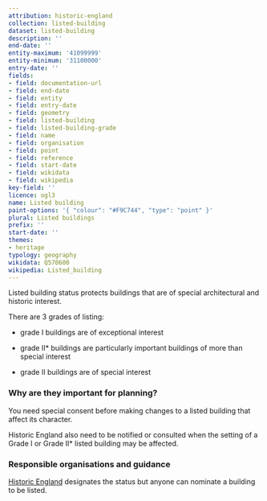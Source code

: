 ```yaml
---
attribution: historic-england
collection: listed-building
dataset: listed-building
description: ''
end-date: ''
entity-maximum: '41099999'
entity-minimum: '31100000'
entry-date: ''
fields:
- field: documentation-url
- field: end-date
- field: entity
- field: entry-date
- field: geometry
- field: listed-building
- field: listed-building-grade
- field: name
- field: organisation
- field: point
- field: reference
- field: start-date
- field: wikidata
- field: wikipedia
key-field: ''
licence: ogl3
name: Listed building
paint-options: '{ "colour": "#F9C744", "type": "point" }'
plural: Listed buildings
prefix: ''
start-date: ''
themes:
- heritage
typology: geography
wikidata: Q570600
wikipedia: Listed_building
---
```


Listed building status protects buildings that are of special architectural and historic interest. 

There are 3 grades of listing:

-   grade I buildings are of exceptional interest

-   grade II* buildings are particularly important buildings of more than special interest

-   grade II buildings are of special interest

### Why are they important for planning?

You need special consent before making changes to a listed building that affect its character. 

Historic England also need to be notified or consulted when the setting of a Grade I or Grade II* listed building may be affected.

### Responsible organisations and guidance

[Historic England](https://historicengland.org.uk/)  designates the status but anyone can nominate a building to be listed.
